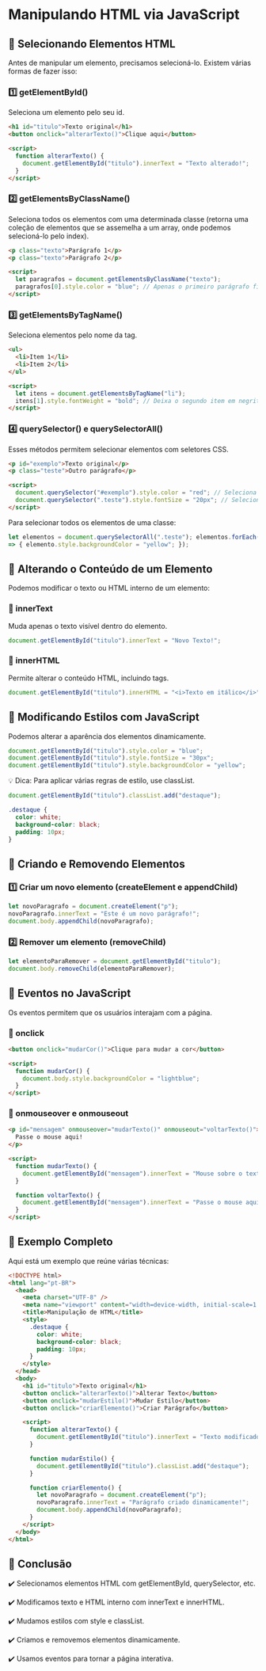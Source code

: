 # Manipulando HTML via JavaScript

## 🔹 Selecionando Elementos HTML

Antes de manipular um elemento, precisamos selecioná-lo. Existem várias formas de fazer isso:

### 1️⃣ getElementById()

Seleciona um elemento pelo seu id.

```html
<h1 id="titulo">Texto original</h1>
<button onclick="alterarTexto()">Clique aqui</button>

<script>
  function alterarTexto() {
    document.getElementById("titulo").innerText = "Texto alterado!";
  }
</script>
```

### 2️⃣ getElementsByClassName()

Seleciona todos os elementos com uma determinada classe (retorna uma coleção de elementos que se assemelha a um array, onde podemos selecioná-lo pelo index).

```html
<p class="texto">Parágrafo 1</p>
<p class="texto">Parágrafo 2</p>

<script>
  let paragrafos = document.getElementsByClassName("texto");
  paragrafos[0].style.color = "blue"; // Apenas o primeiro parágrafo ficará azul
</script>
```

### 3️⃣ getElementsByTagName()

Seleciona elementos pelo nome da tag.

```html
<ul>
  <li>Item 1</li>
  <li>Item 2</li>
</ul>

<script>
  let itens = document.getElementsByTagName("li");
  itens[1].style.fontWeight = "bold"; // Deixa o segundo item em negrito
</script>
```

### 4️⃣ querySelector() e querySelectorAll()

Esses métodos permitem selecionar elementos com seletores CSS.

```html
<p id="exemplo">Texto original</p>
<p class="teste">Outro parágrafo</p>

<script>
  document.querySelector("#exemplo").style.color = "red"; // Seleciona pelo ID
  document.querySelector(".teste").style.fontSize = "20px"; // Seleciona pela classe
</script>
```

Para selecionar todos os elementos de uma classe:

```js
let elementos = document.querySelectorAll(".teste"); elementos.forEach(elemento
=> { elemento.style.backgroundColor = "yellow"; });
```

## 🔹 Alterando o Conteúdo de um Elemento

Podemos modificar o texto ou HTML interno de um elemento:

### 🔸 innerText

Muda apenas o texto visível dentro do elemento.

```js
document.getElementById("titulo").innerText = "Novo Texto!";
```

### 🔸 innerHTML

Permite alterar o conteúdo HTML, incluindo tags.

```js
document.getElementById("titulo").innerHTML = "<i>Texto em itálico</i>";
```

## 🔹 Modificando Estilos com JavaScript

Podemos alterar a aparência dos elementos dinamicamente.

```js
document.getElementById("titulo").style.color = "blue";
document.getElementById("titulo").style.fontSize = "30px";
document.getElementById("titulo").style.backgroundColor = "yellow";
```

💡 Dica: Para aplicar várias regras de estilo, use classList.

```js
document.getElementById("titulo").classList.add("destaque");
```

```css
.destaque {
  color: white;
  background-color: black;
  padding: 10px;
}
```

## 🔹 Criando e Removendo Elementos

### 1️⃣ Criar um novo elemento (createElement e appendChild)

```js
let novoParagrafo = document.createElement("p");
novoParagrafo.innerText = "Este é um novo parágrafo!";
document.body.appendChild(novoParagrafo);
```

### 2️⃣ Remover um elemento (removeChild)

```js
let elementoParaRemover = document.getElementById("titulo");
document.body.removeChild(elementoParaRemover);
```

## 🔹 Eventos no JavaScript

Os eventos permitem que os usuários interajam com a página.

### 🔸 onclick

```html
<button onclick="mudarCor()">Clique para mudar a cor</button>

<script>
  function mudarCor() {
    document.body.style.backgroundColor = "lightblue";
  }
</script>
```

### 🔸 onmouseover e onmouseout

```html
<p id="mensagem" onmouseover="mudarTexto()" onmouseout="voltarTexto()">
  Passe o mouse aqui!
</p>

<script>
  function mudarTexto() {
    document.getElementById("mensagem").innerText = "Mouse sobre o texto!";
  }

  function voltarTexto() {
    document.getElementById("mensagem").innerText = "Passe o mouse aqui!";
  }
</script>
```

## 🔹 Exemplo Completo

Aqui está um exemplo que reúne várias técnicas:

```html
<!DOCTYPE html>
<html lang="pt-BR">
  <head>
    <meta charset="UTF-8" />
    <meta name="viewport" content="width=device-width, initial-scale=1.0" />
    <title>Manipulação de HTML</title>
    <style>
      .destaque {
        color: white;
        background-color: black;
        padding: 10px;
      }
    </style>
  </head>
  <body>
    <h1 id="titulo">Texto original</h1>
    <button onclick="alterarTexto()">Alterar Texto</button>
    <button onclick="mudarEstilo()">Mudar Estilo</button>
    <button onclick="criarElemento()">Criar Parágrafo</button>

    <script>
      function alterarTexto() {
        document.getElementById("titulo").innerText = "Texto modificado!";
      }

      function mudarEstilo() {
        document.getElementById("titulo").classList.add("destaque");
      }

      function criarElemento() {
        let novoParagrafo = document.createElement("p");
        novoParagrafo.innerText = "Parágrafo criado dinamicamente!";
        document.body.appendChild(novoParagrafo);
      }
    </script>
  </body>
</html>
```

## 🚀 Conclusão

✔️ Selecionamos elementos HTML com getElementById, querySelector, etc.

✔️ Modificamos texto e HTML interno com innerText e innerHTML.

✔️ Mudamos estilos com style e classList.

✔️ Criamos e removemos elementos dinamicamente.

✔️ Usamos eventos para tornar a página interativa.
